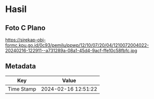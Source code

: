 # Hasil

## Foto C Plano

https://sirekap-obj-formc.kpu.go.id/0c93/pemilu/ppwp/12/10/07/20/04/1210072004022-20240216-122911--a731289a-08a1-45d4-9acf-ffe10c58fbfc.jpg


## Metadata

| Key        | Value               |
| ---------- | ------------------- |
| Time Stamp | 2024-02-16 12:51:22 |



